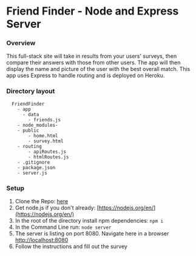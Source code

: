 # Friend Finder - Node and Express Server

### Overview

This full-stack site will take in results from your users' surveys, then compare their answers with those from other users. The app will then display the name and picture of the user with the best overall match.  This app uses Express to handle routing and is deployed on Heroku.  

### Directory layout

```
  FriendFinder
    - app
      - data
        - friends.js
    - node_modules- 
    - public
        - home.html
        - survey.html
    - routing
        - apiRoutes.js
        - htmlRoutes.js
    - .gitignore    
    - package.json
    - server.js
  ```
  
  ### Setup

  1. Clone the Repo: [here](https://github.com/Malkons/FriendFinder.git)
  2. Get node.js if you don't already: [https://nodejs.org/en/](https://nodejs.org/en/)
  3. In the root of the directory install npm dependencies: `npm i`
  4. In the Command Line run: `node server`
  5. The server is listing on port 8080. Navigate here in a browser [http://localhost:8080](http://localhost:8080) 
  6. Follow the instructions and fill out the survey



